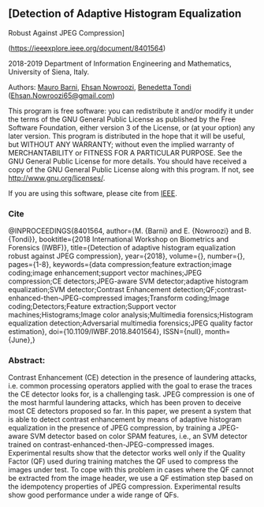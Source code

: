 ## [Detection of Adaptive Histogram Equalization
Robust Against JPEG Compression]

(https://ieeexplore.ieee.org/document/8401564)

2018-2019 Department of Information Engineering and Mathematics, University of Siena, Italy.

Authors:  [Mauro Barni](https://scholar.google.it/citations?hl=en&user=ntRScY8AAAAJ), [Ehsan Nowroozi](https://scholar.google.com/citations?user=C0bNkP8AAAAJ&hl=en), [Benedetta Tondi](https://scholar.google.it/citations?hl=en&user=xpNEfq4AAAAJ)
(Ehsan.Nowroozi65@gmail.com)

This program is free software: you can redistribute it and/or modify it under the terms of the GNU General Public License as published by the Free Software Foundation, either version 3 of the License, or (at your option) any later version. This program is distributed in the hope that it will be useful, but WITHOUT ANY WARRANTY; without even the implied warranty of MERCHANTABILITY or FITNESS FOR A PARTICULAR PURPOSE.  See the GNU General Public License for more details. You should have received a copy of the GNU General Public License along with this program. If not, see <http://www.gnu.org/licenses/>.

If you are using this software, please cite from [IEEE](https://ieeexplore.ieee.org/document/8401564).

### Cite
@INPROCEEDINGS{8401564,
author={M. {Barni} and E. {Nowroozi} and B. {Tondi}},
booktitle={2018 International Workshop on Biometrics and Forensics (IWBF)},
title={Detection of adaptive histogram equalization robust against JPEG compression},
year={2018},
volume={},
number={},
pages={1-8},
keywords={data compression;feature extraction;image coding;image enhancement;support vector machines;JPEG compression;CE detectors;JPEG-aware SVM detector;adaptive histogram equalization;SVM detector;Contrast Enhancement detection;QF;contrast-enhanced-then-JPEG-compressed images;Transform coding;Image coding;Detectors;Feature extraction;Support vector machines;Histograms;Image color analysis;Multimedia forensics;Histogram equalization detection;Adversarial multimedia forensics;JPEG quality factor estimation},
doi={10.1109/IWBF.2018.8401564},
ISSN={null},
month={June},}

### Abstract:
Contrast Enhancement (CE) detection in the presence of laundering attacks, i.e. common processing operators applied with the goal to erase the traces the CE detector looks for, is a challenging task. JPEG compression is one of the most harmful laundering attacks, which has been proven to deceive most CE detectors proposed so far. In this paper, we present a system that is able to detect contrast enhancement by means of adaptive histogram equalization in the presence of JPEG compression, by training a JPEG-aware SVM detector based on color SPAM features, i.e., an SVM detector trained on contrast-enhanced-then-JPEG-compressed images. Experimental results show that the detector works well only if the Quality Factor (QF) used during training matches the QF used to compress the images under test. To cope with this problem in cases where the QF cannot be extracted from the image header, we use a QF estimation step based on the idempotency properties of JPEG compression. Experimental results show good performance under a wide range of QFs.


